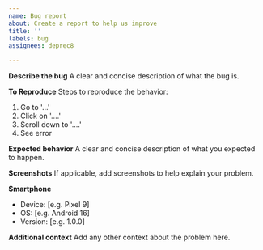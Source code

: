 ```yaml
---
name: Bug report
about: Create a report to help us improve
title: ''
labels: bug
assignees: deprec8

---
```


**Describe the bug**
A clear and concise description of what the bug is.

**To Reproduce**
Steps to reproduce the behavior:
1. Go to '...'
2. Click on '....'
3. Scroll down to '....'
4. See error

**Expected behavior**
A clear and concise description of what you expected to happen.

**Screenshots**
If applicable, add screenshots to help explain your problem.

**Smartphone**
 - Device: [e.g. Pixel 9]
 - OS: [e.g. Android 16]
 - Version: [e.g. 1.0.0]

**Additional context**
Add any other context about the problem here.

